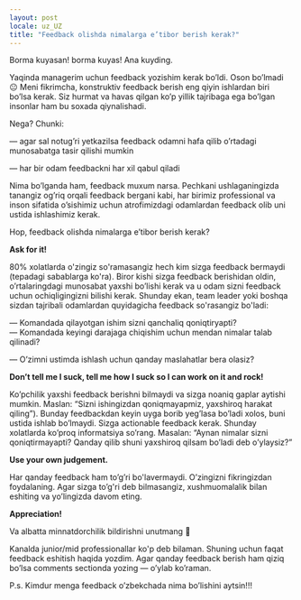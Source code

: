 ```yaml
---
layout: post
locale: uz_UZ
title: "Feedback olishda nimalarga e’tibor berish kerak?"
---
```


Borma kuyasan! borma kuyas! Ana kuyding.

Yaqinda managerim uchun feedback yozishim kerak bo’ldi. Oson bo’lmadi 😐 Meni fikrimcha, konstruktiv feedback berish eng qiyin ishlardan biri bo’lsa kerak. Siz hurmat va havas qilgan ko’p yillik tajribaga ega bo’lgan insonlar ham bu soxada qiynalishadi.

Nega? Chunki:
<div>— agar sal notug’ri yetkazilsa feedback odamni hafa qilib o’rtadagi munosabatga tasir qilishi mumkin</div>
<p>— har bir odam feedbackni har xil qabul qiladi</p>

Nima bo’lganda ham, feedback muxum narsa. Pechkani ushlaganingizda tanangiz og’riq orqali feedback bergani kabi, har birimiz professional va inson sifatida o’sishimiz uchun atrofimizdagi odamlardan feedback olib uni ustida ishlashimiz kerak.

Hop, feedback olishda nimalarga e’tibor berish kerak?

__Ask for it!__

80% xolatlarda o'zingiz so'ramasangiz hech kim sizga feedback bermaydi (tepadagi sabablarga ko'ra). Biror kishi sizga feedback berishidan oldin, o’rtalaringdagi munosabat yaxshi bo’lishi kerak va u odam sizni feedback uchun ochiqligingizni bilishi kerak. Shunday ekan, team leader yoki boshqa sizdan tajribali odamlardan quyidagicha feedback so'rasangiz bo'ladi:

<div>— Komandada qilayotgan ishim sizni qanchaliq qoniqtiryapti?</div>
<div>— Komandada keyingi darajaga chiqishim uchun mendan nimalar talab qilinadi?</div>
<p>— O’zimni ustimda ishlash uchun qanday maslahatlar bera olasiz?</p>

__Don’t tell me I suck, tell me how I suck so I can work on it and rock!__

Ko’pchilik yaxshi feedback berishni bilmaydi va sizga noaniq gaplar aytishi mumkin. Maslan: “Sizni ishingizdan qoniqmayapmiz, yaxshiroq harakat qiling”). Bunday feedbackdan keyin uyga borib yeg’lasa bo’ladi xolos, buni ustida ishlab bo’lmaydi. Sizga actionable feedback kerak. Shunday xolatlarda ko’proq informatsiya so’rang. Masalan: “Aynan nimalar sizni qoniqtirmayapti? Qanday qilib shuni yaxshiroq qilsam bo’ladi deb o’ylaysiz?”

__Use your own judgement.__

Har qanday feedback ham to’g’ri bo'lavermaydi. O’zingizni fikringizdan foydalaning. Agar sizga to’g'ri deb bilmasangiz, xushmuomalalik bilan eshiting va yo’lingizda davom eting.

__Appreciation!__

Va albatta minnatdorchilik bildirishni unutmang 🙂

Kanalda junior/mid professionallar ko'p deb bilaman. Shuning uchun faqat feedback eshitish haqida yozdim. Agar qanday feedback berish ham qiziq bo’lsa comments sectionda yozing — o’ylab ko’raman.

P.s. Kimdur menga feedback o’zbekchada nima bo’lishini aytsin!!!